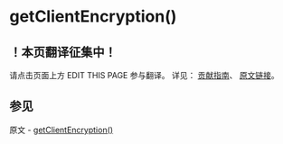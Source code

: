 # getClientEncryption()

## ！本页翻译征集中！

请点击页面上方 EDIT THIS PAGE 参与翻译。
详见：
[贡献指南]( https://github.com/JinMuInfo/MongoDB-Manual-zh/blob/master/CONTRIBUTING.md )、
[原文链接](  https://docs.mongodb.com/manual/reference/method/getClientEncryption/  )。

## 参见

原文 - [getClientEncryption()]( https://docs.mongodb.com/manual/reference/method/getClientEncryption/ )

